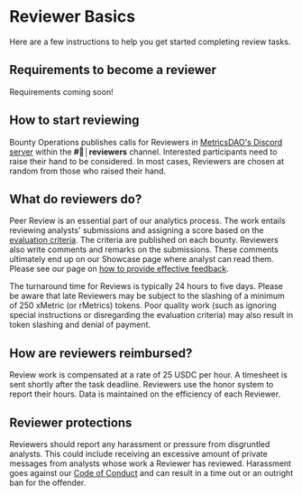 # Reviewer Basics

Here are a few instructions to help you get started completing review tasks.&#x20;

## Requirements to become a reviewer

Requirements coming soon!

## How to start reviewing

Bounty Operations publishes calls for Reviewers in [MetricsDAO's Discord server](https://discord.gg/metrics) within the **#🔎│reviewers** channel. Interested participants need to raise their hand to be considered. In most cases, Reviewers are chosen at random from those who raised their hand.&#x20;

## What do reviewers do?

Peer Review is an essential part of our analytics process. The work entails reviewing analysts' submissions and assigning a score based on the [evaluation criteria](https://metricsdao.notion.site/Evaluation-Criteria-ee2a7dc84d694ae38bfe4b55b06d14dc). The criteria are published on each bounty. Reviewers also write comments and remarks on the submissions. These comments ultimately end up on our Showcase page where analyst can read them. Please see our page on [how to provide effective feedback](providing-effective-feedback.md).&#x20;

The turnaround time for Reviews is typically 24 hours to five days. Please be aware that late Reviewers may be subject to the slashing of a minimum of 250 xMetric (or rMetrics) tokens. Poor quality work (such as ignoring special instructions or disregarding the evaluation criteria) may also result in token slashing and denial of payment.&#x20;

## How are reviewers reimbursed?&#x20;

Review work is compensated at a rate of 25 USDC per hour. A timesheet is sent shortly after the task deadline. Reviewers use the honor system to report their hours. Data is maintained on the efficiency of each Reviewer.&#x20;

## Reviewer protections

Reviewers should report any harassment or pressure from disgruntled analysts. This could include receiving an excessive amount of private messages from analysts whose work a Reviewer has reviewed. Harassment goes against our [Code of Conduct](../operations/code-of-conduct.md) and can result in a time out or an outright ban for the offender.
